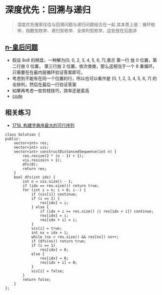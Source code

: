 # 深度优先：回溯与递归
> 深度优先搜索往往与回溯问题与递归问题结合在一起
> 其本质上是：循环枚举，指数型枚举、递归型枚举、全排列型枚举，这些放在后面讲

## [n-皇后问题](https://www.acwing.com/problem/content/845/)
* 假设 8x8 的棋盘，一种解为[0, 0, 2, 3, 4, 5, 6, 7],表示 第一行 放 0 位置，第二行放 0 位置， 第三行放 2 位置，依次类推，那么这相当于一个 8 重循环。只需要在在最内层循环验证答案即可。
* 考虑到不能有在同一个位置的行，所以也可以看作是 [0, 1, 2, 3, 4, 5, 6, 7] 的全排列，然后在最后一行验证答案
* 如果再考虑一些剪枝技巧，效率还是蛮高
* [code](../acwing/acwing.843.md)

## 相关练习

* [1718. 构建字典序最大的可行序列](https://leetcode.cn/problems/construct-the-lexicographically-largest-valid-sequence/description/)
```
class Solution {
public:
    vector<int> res;
    vector<int> vis;
    vector<int> constructDistancedSequence(int n) {
        res.resize(2 * (n - 1) + 1);
        vis.resize(n + 1);
        dfs(0);
        return res;
    }
    bool dfs(int idx) {
        int n = vis.size() - 1;
        if (idx == res.size()) return true;
        for (int i = n; i > 0; i--) {
            if (vis[i]) continue;
            if (i == 1) {
                res[idx] = i;
            } else {
                if (idx + i >= res.size() || res[idx + i]) continue;
                res[idx] = i;
                res[idx + i] = i;
            }
            vis[i] = true;
            int nx = idx + 1;
            while (nx < res.size() && res[nx]) nx++;
            if (dfs(nx)) return true;
            if (i == 1)
                res[idx] = 0;
            else {
                res[idx] = 0;
                res[idx + i] = 0;
            }
            vis[i] = false;
        }
        return false;
    }
};

```